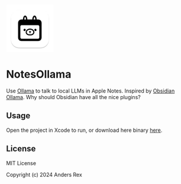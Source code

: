 <img width="128" src="notesollama-icon.png" />

# NotesOllama

Use [Ollama](https://ollama.com) to talk to local LLMs in Apple Notes. Inspired by [Obsidian Ollama](https://github.com/hinterdupfinger/obsidian-ollama). Why should Obsidian have all the nice plugins?

## Usage

Open the project in Xcode to run, or download here binary [here](https://smallest.app/notesollama).

## License

MIT License

Copyright (c) 2024 Anders Rex
